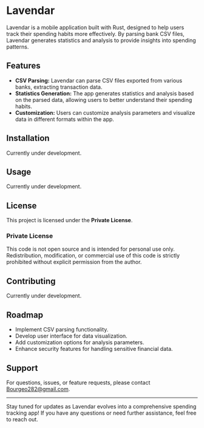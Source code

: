 # Lavendar

Lavendar is a mobile application built with Rust, designed to help users track their spending habits more effectively. By parsing bank CSV files, Lavendar generates statistics and analysis to provide insights into spending patterns.

## Features

- **CSV Parsing:** Lavendar can parse CSV files exported from various banks, extracting transaction data.
- **Statistics Generation:** The app generates statistics and analysis based on the parsed data, allowing users to better understand their spending habits.
- **Customization:** Users can customize analysis parameters and visualize data in different formats within the app.

## Installation

Currently under development.

## Usage

Currently under development.

## License

This project is licensed under the **Private License**.

### Private License

This code is not open source and is intended for personal use only. Redistribution, modification, or commercial use of this code is strictly prohibited without explicit permission from the author.

## Contributing

Currently under development.

## Roadmap

- Implement CSV parsing functionality.
- Develop user interface for data visualization.
- Add customization options for analysis parameters.
- Enhance security features for handling sensitive financial data.

## Support

For questions, issues, or feature requests, please contact [Bourgeo282@gmail.com](mailto:Bourgeo282@gmail.com).

---

Stay tuned for updates as Lavendar evolves into a comprehensive spending tracking app! If you have any questions or need further assistance, feel free to reach out.
